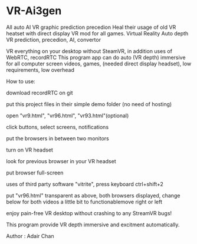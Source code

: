 # VR-Ai3gen
All auto AI VR graphic prediction precedion
Heal their usage of old VR heatset with direct display VR mod for all games. Virtual Reality Auto depth VR prediction, precedion, AI, convertor

VR everything on your desktop without SteamVR, in addition uses of WebRTC, recordRTC This program app can do auto (VR depth) immersive for all computer screen videos, games, (needed direct display headset), low requirements, low overhead

How to use:

download recordRTC on git

put this project files in their simple demo folder (no need of hosting)

open "vr9.html", "vr96.html", "vr93.html"(optional)

click buttons, select screens, notifications

put the browsers in between two monitors

turn on VR headset

look for previous browser in your VR headset

put browser full-screen

uses of third party software "vitrite", press keyboard ctrl+shift+2

put "vr96.html" transparent as above, both browsers displayed, change below for both videos a little bit to functionablemove right or left

enjoy pain-free VR desktop without crashing to any StreamVR bugs!

This program provide VR depth immersive and excitment automatically.

Author : Adair Chan
